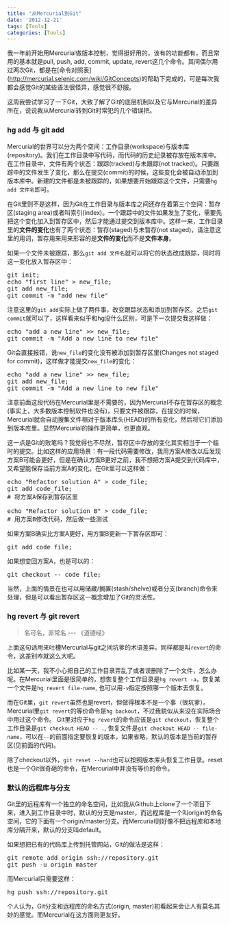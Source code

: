 ```yaml
---
title: "从Mercurial到Git"
date: '2012-12-21'
tags: [Tools]
categories: [Tools]
---
```


我一年前开始用Mercurial做版本控制，觉得挺好用的，该有的功能都有，而且常用的基本就是pull, push, add, commit, update, revert这几个命令。其间偶尔用过两次Git，都是在[命令对照表] (http://mercurial.selenic.com/wiki/GitConcepts)的帮助下完成的，可是每次我都会感觉Git的某些语法很怪异，感觉很不舒服。

这周我尝试学习了一下Git，大致了解了Git的底层机制以及它与Mercurial的差异所在，说说我从Mercurial转到Git时常犯的几个错误把。

### hg add 与 git add

Mercurial的世界可以分为两个空间：工作目录(workspace)与版本库(repository)。我们在工作目录中写代码，而代码的历史纪录被存放在版本库中。在工作目录中，文件有两个状态：跟踪(tracked)与未跟踪(not tracked)。只要跟踪中的文件发生了变化，那么在提交(commit)的时候，这些变化会被自动添加到版本库中。新建的文件都是未被跟踪的，如果想要开始跟踪这个文件，只需要`hg add 文件名`即可。

在Git里则不是这样，因为Git在工作目录与版本库之间还存在着第三个空间：暂存区(staging area)或者叫索引(index)。一个跟踪中的文件如果发生了变化，需要先把这个变化加入到暂存区中，然后才能通过提交到版本库中。这样一来，工作目录里的**文件的变化**也有了两个状态：暂存(staged)与未暂存(not staged)，请注意这里的用词，暂存用来用来形容的是**文件的变化**而不是**文件本身**。

如果一个文件未被跟踪，那么`git add 文件名`就可以将它的状态改成跟踪，同时将这一变化放入暂存区中：

<pre>
git init;
echo "first line" > new_file;
git add new_file;
git commit -m "add new_file"
</pre>
注意这里的`git add`实际上做了两件事，改变跟踪状态和添加到暂存区。之后`git commit`就可以了，这样看来似乎和hg没什么区别，可是下一次提交我这样做：

<pre>
echo "add a new line" >> new_file;
git commit -m "Add a new line to new_file"
</pre>
Git会直接报错，说`new_file`的变化没有被添加到暂存区里(Changes not staged for commit)，这样做才能提交`new_file`的变化：

<pre>
echo "add a new line" >> new_file;
git add new_file;
git commit -m "Add a new line to new_file"
</pre>
注意前面这段代码在Mercurial里是不需要的，因为Mercurial不存在暂存区的概念(事实上，大多数版本控制软件也没有)，只要文件被跟踪，在提交的时候，Mercurial就会自动搜集文件相对于版本库头(HEAD)的所有变化，然后将它们添加到版本库里。显然Mercurial的操作更简单，也更直观。

这一点是Git的败笔吗？我觉得也不尽然，暂存区中存放的变化其实相当于一个临时的提交。比如这样的应用场景：有一段代码需要修改，我用方案A修改以后发现方案B可能会更好，但是在确认方案B更好之前，我不想把方案A提交到代码库中，又希望能保存当前方案A的变化。在Git里可以这样做：


<pre>
echo "Refactor solution A" > code_file;
git add code_file;
# 将方案A保存到暂存区里

echo "Refactor solution B" > code_file;
# 用方案B修改代码，然后做一些测试
</pre>


如果方案B确实比方案A更好，用方案B更新一下暂存区即可： 

<pre>
git add code_file;
</pre>

如果想变回方案A，也是可以的：

<pre>
git checkout -- code_file;
</pre>

当然，上面的情景在也可以用储藏/搁置(stash/shelve)或者分支(branch)命令来处理，但是可以看出暂存区这一概念增加了Git的灵活性。


### hg revert 与 git revert

>名可名，非常名  --- 《道德经》

上面这句话用来吐槽Mercurial与git之间坑爹的术语差异。同样都是叫`revert`的命令，这差别咋就这么大呢。

比如某一天，我不小心把自己的工作目录弄乱了或者误删除了一个文件，怎么办呢。在Mercurial里面是很简单的，想恢复整个工作目录是`hg revert -a`，恢复某一个文件是`hg revert file-name`, 也可以用`-v`指定按照哪一个版本去恢复。


而在Git里，`git revert`虽然也是revert，但做得根本不是一个事（很坑爹）。Mercurial里`git revert`的等价命令是`hg backout`，不过我貌似从来没在实际场合中用过这个命令。 Git里对应于`hg revert`的命令应该是`git checkout`，恢复整个工作目录是`git checkout HEAD -- .`, 恢复文件是`git checkout HEAD -- file-name`，可以在`--`的前面指定要恢复的版本，如果省略，默认的版本是当前的暂存区(见前面的代码)。

除了checkout以外，`git reset --hard`也可以按照版本库头恢复工作目录。reset也是一个Git很奇葩的命令，在Mercurial中并没有等价的命令。


### 默认的远程库与分支

Git里的远程库有一个独立的命名空间，比如我从Github上clone了一个项目下来，进入到工作目录中时，默认的分支是master，而远程库是一个叫origin的命名空间，它的下面有一个origin/master分支。而Mercurial则好像不把远程库和本地库分隔开来，默认的分支叫default。


如果想把已有的代码库上传到托管网站，Git的做法是这样：

<pre>
git remote add origin ssh://repository.git
git push -u origin master
</pre>

而Mercurial只需要这样：

<pre>
hg push ssh://repository.git
</pre>

个人认为，Git分支和远程库的命名方式(origin, master)初看起来会让人有莫名其妙的感觉。而Mercurial在这方面则更友好。

